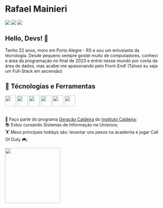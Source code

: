 <h1>Rafael Mainieri</h1>

<div>
<a href="https://instagram.com/rafael.mainieri" target="_blank"><img loading="lazy" src="https://img.shields.io/badge/-Instagram-%23E4405F?style=for-the-badge&logo=instagram&logoColor=white" target="_blank"></a>
<a href="https://www.linkedin.com/in/rafael-mainieri-97079b224/" target="_blank"><img loading="lazy" src="https://img.shields.io/badge/-LinkedIn-%230077B5?style=for-the-badge&logo=linkedin&logoColor=white" target="_blank"></a>  
<a href = "mailto:rafasolmainieri@gmail.com"><img loading="lazy" src="https://img.shields.io/badge/Gmail-D14836?style=for-the-badge&logo=gmail&logoColor=white" target="_blank"></a>
</div>

<h2>Hello, Devs! 🤙</h2>
<p>Tenho 22 anos, moro em Porto Alegre - RS e sou um entusiasta da técnologia. Desde pequeno sempre gostei muito de computadores, conheci a área da programação no final de 2023 e entrei nesse mundo por conta da área de dados, mas acabei me apaixonando pelo Front-End! (Talvez eu seja um Full-Stack em ascensão)</p>

<h2>🔨 Técnologias e Ferramentas</h2> 

<div>
 <img src="https://cdn.jsdelivr.net/gh/devicons/devicon@latest/icons/java/java-original-wordmark.svg" width="35" height="35" />
 <img src="https://cdn.jsdelivr.net/gh/devicons/devicon@latest/icons/python/python-original-wordmark.svg" width="35" height="35" />
 <img src="https://cdn.jsdelivr.net/gh/devicons/devicon@latest/icons/javascript/javascript-original.svg" width="35" height="35" />
 <img src="https://cdn.jsdelivr.net/gh/devicons/devicon@latest/icons/html5/html5-original.svg" width="35" height="35"" />
 <img src="https://cdn.jsdelivr.net/gh/devicons/devicon@latest/icons/css3/css3-original.svg" width="35" height="35" />
 <img src="https://cdn.jsdelivr.net/gh/devicons/devicon@latest/icons/git/git-original.svg" width="35" height="35" />
</div>

<br>

💚 Faço parte do programa [Geração Caldeira](https://www.geracaocaldeira.org/) do [Instituto Caldeira](https://institutocaldeira.org.br/);<br>
📚 Estou cursando Sistemas de Informação na Unisinos;<br>
🏋️ Meus principais hobbys são: levantar uns pesos na academia e jogar Call Of Duty 🎮; 
<br>

<div>
<a href="https://github.com/RafaelMainieri">
<img loading="lazy" height="180em" src="https://github-readme-stats.vercel.app/api/top-langs/?username=RafaelMainieri&layout=compact&langs_count=7&theme=dracula"/>
</div>
<!---
RafaelMainieri/RafaelMainieri is a ✨ special ✨ repository because its `README.md` (this file) appears on your GitHub profile.
You can click the Preview link to take a look at your changes.
--->
